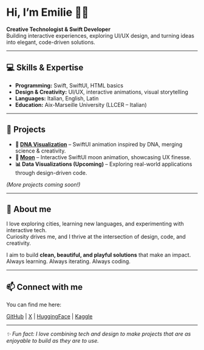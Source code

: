 # Hi, I’m Emilie 👋🏼
**Creative Technologist & Swift Developer**  
Building interactive experiences, exploring UI/UX design, and turning ideas into elegant, code-driven solutions.

---

## 💻 Skills & Expertise
- **Programming:** Swift, SwiftUI, HTML basics  
- **Design & Creativity:** UI/UX, interactive animations, visual storytelling  
- **Languages:** Italian, English, Latin  
- **Education:** Aix-Marseille University (LLCER – Italian)

---

## 🚀 Projects
- **🧬 [DNA Visualization](https://github.com/whispem/DNA-Helix-3D-Visualization)** – SwiftUI animation inspired by DNA, merging science & creativity.  
- **🌙 [Moon](https://github.com/whispem/LunarView)** – Interactive SwiftUI moon animation, showcasing UX finesse.  
- **📊 Data Visualizations (Upcoming)** – Exploring real-world applications through design-driven code.

*(More projects coming soon!)*

---

## 🌟 About me
I love exploring cities, learning new languages, and experimenting with interactive tech.  
Curiosity drives me, and I thrive at the intersection of design, code, and creativity.  

I aim to build **clean, beautiful, and playful solutions** that make an impact.  
Always learning. Always iterating. Always coding.  

---

## 📫 Connect with me
You can find me here:  

[GitHub](https://github.com/whispem) | [X](https://twitter.com/whisp_em) | [HuggingFace](https://huggingface.co/whispem) | [Kaggle](https://www.kaggle.com/whispem)  


---

*✨ Fun fact: I love combining tech and design to make projects that are as enjoyable to build as they are to use.*
